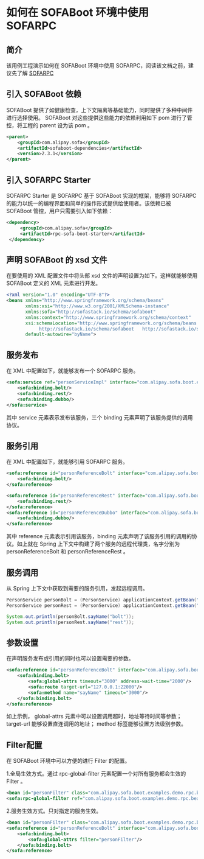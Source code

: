 # 如何在 SOFABoot 环境中使用 SOFARPC

## 简介
该用例工程演示如何在 SOFABoot 环境中使用 SOFARPC，阅读该文档之前，建议先了解 [SOFARPC](https://github.com/alipay/sofa-rpc)

## 引入 SOFABoot 依赖
SOFABoot 提供了如健康检查，上下文隔离等基础能力，同时提供了多种中间件进行选择使用。 SOFABoot 对这些提供这些能力的依赖利用如下 pom 进行了管控，将工程的 parent 设为该 pom 。
```xml
<parent>
    <groupId>com.alipay.sofa</groupId>
    <artifactId>sofaboot-dependencies</artifactId>
    <version>2.3.1</version>
</parent>
```

## 引入 SOFARPC Starter
SOFARPC Starter 是 SOFARPC 基于 SOFABoot 实现的框架，能够将 SOFARPC 的能力以统一的编程界面和简单的操作形式提供给使用者。该依赖已被 SOFABoot 管控，用户只需要引入如下依赖：
```xml
<dependency>
     <groupId>com.alipay.sofa</groupId>
     <artifactId>rpc-sofa-boot-starter</artifactId>
 </dependency>
```

## 声明 SOFABoot 的 xsd 文件
在要使用的 XML 配置文件中将头部 xsd 文件的声明设置为如下。这样就能够使用 SOFABoot 定义的 XML 元素进行开发。
```xml
<?xml version="1.0" encoding="UTF-8"?>
<beans xmlns="http://www.springframework.org/schema/beans"
       xmlns:xsi="http://www.w3.org/2001/XMLSchema-instance"
       xmlns:sofa="http://sofastack.io/schema/sofaboot"
       xmlns:context="http://www.springframework.org/schema/context"
       xsi:schemaLocation="http://www.springframework.org/schema/beans http://www.springframework.org/schema/beans/spring-beans.xsd
            http://sofastack.io/schema/sofaboot   http://sofastack.io/schema/sofaboot.xsd"
       default-autowire="byName">
```

## 服务发布
在 XML 中配置如下，就能够发布一个 SOFARPC 服务。
```xml
<sofa:service ref="personServiceImpl" interface="com.alipay.sofa.boot.examples.demo.rpc.bean.PersonService">
    <sofa:binding.bolt/>
    <sofa:binding.rest/>
    <sofa:binding.dubbo/>
</sofa:service>
```
其中 service 元素表示发布该服务，三个 binding 元素声明了该服务提供的调用协议。

## 服务引用
在 XML 中配置如下，就能够引用 SOFARPC 服务。
```xml
<sofa:reference id="personReferenceBolt" interface="com.alipay.sofa.boot.examples.demo.rpc.bean.PersonService">
    <sofa:binding.bolt/>
</sofa:reference>

<sofa:reference id="personReferenceRest" interface="com.alipay.sofa.boot.examples.demo.rpc.bean.PersonService">
    <sofa:binding.rest/>
</sofa:reference>
<sofa:reference id="personReferenceDubbo" interface="com.alipay.sofa.boot.examples.demo.rpc.bean.PersonService">
    <sofa:binding.dubbo/>
</sofa:reference>
```
其中 reference 元素表示引用该服务，binding 元素声明了该服务引用的调用的协议。如上就在 Spring 上下文中构建了两个服务的远程代理类，名字分别为 personReferenceBolt 和 personReferenceRest 。

## 服务调用
从 Spring 上下文中获取到需要的服务引用，发起远程调用。
```java
PersonService personBolt = (PersonService) applicationContext.getBean("personReferenceBolt");
PersonService personRest = (PersonService) applicationContext.getBean("personReferenceRest");

System.out.println(personBolt.sayName("bolt"));
System.out.println(personRest.sayName("rest"));
```

## 参数设置
在声明服务发布或引用的同时也可以设置需要的参数。
```xml
<sofa:reference id="personReferenceBolt" interface="com.alipay.sofa.boot.examples.demo.rpc.bean.PersonService">
    <sofa:binding.bolt>
        <sofa:global-attrs timeout="3000" address-wait-time="2000"/>
        <sofa:route target-url="127.0.0.1:22000"/>
        <sofa:method name="sayName" timeout="3000"/>
    </sofa:binding.bolt>
</sofa:reference>
```
如上示例， global-attrs 元素中可以设置调用超时，地址等待时间等参数； target-url 能够设置直连调用的地址； method 标签能够设置方法级别参数。

## Filter配置
在 SOFABoot 环境中可以方便的进行 Filter 的配置。

1.全局生效方式。通过 rpc-global-filter 元素配置一个对所有服务都会生效的 Filter 。
```xml
<bean id="personFilter" class="com.alipay.sofa.boot.examples.demo.rpc.bean.PersonServiceFilter"/>
<sofa:rpc-global-filter ref="com.alipay.sofa.boot.examples.demo.rpc.bean.PersonFilter"/>
```  
2.服务生效方式。只对指定的服务生效。
```xml
<bean id="personFilter" class="com.alipay.sofa.boot.examples.demo.rpc.bean.PersonServiceFilter"/>
<sofa:reference id="personReferenceBolt" interface="com.alipay.sofa.boot.examples.demo.rpc.bean.PersonService">
    <sofa:binding.bolt>
        <sofa:global-attrs filter="personFilter"/>
    </sofa:binding.bolt>
</sofa:reference>
```

